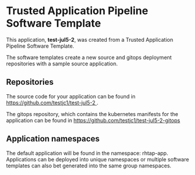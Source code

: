 # Trusted Application Pipeline Software Template

This application, **test-jul5-2**, was created from a Trusted Application Pipeline Software Template.

The software templates create a new source and gitops deployment repositories with a sample source application. 

## Repositories

The source code for your application can be found in [https://github.com/testjc1/test-jul5-2 ](https://github.com/testjc1/test-jul5-2 ).
 
The gitops repository, which contains the kubernetes manifests for the application can be found in 
[https://github.com/testjc1/test-jul5-2-gitops ](https://github.com/testjc1/test-jul5-2-gitops ) 

## Application namespaces 

The default application will be found in the namespace: rhtap-app. Applications can be deployed into unique namespaces or multiple software templates can also bet generated into the same group namespaces.  